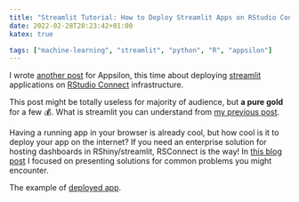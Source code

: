 ```yaml
---
title: "Streamlit Tutorial: How to Deploy Streamlit Apps on RStudio Connect 💰"
date: 2022-02-28T20:23:42+01:00
katex: true

tags: ["machine-learning", "streamlit", "python", "R", "appsilon"]
---
```


I wrote [another post](https://appsilon.com/streamlit-tutorial-rstudio-connect/) for Appsilon, this time about deploying [streamlit](https://streamlit.io/) applications on [RStudio Connect](https://www.rstudio.com/products/connect/) infrastructure.

This post might be totally useless for majority of audience, but **a pure gold** for a few 💰.
What is streamlit you can understand from [my previous post](posts/solar-panels-3).

Having a running app in your browser is already cool, but how cool is it to deploy your app on the internet?
If you need an enterprise solution for hosting dashboards in RShiny/streamlit, RSConnect is the way!
In [this blog post](https://appsilon.com/streamlit-tutorial-rstudio-connect/) I focused on presenting solutions for common problems you might encounter. 

The example of [deployed app](https://demo.appsilon.com/apps/solar-panels-detection-streamlit).
